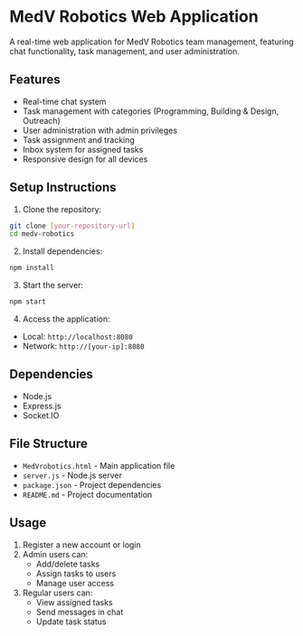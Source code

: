 # MedV Robotics Web Application

A real-time web application for MedV Robotics team management, featuring chat functionality, task management, and user administration.

## Features

- Real-time chat system
- Task management with categories (Programming, Building & Design, Outreach)
- User administration with admin privileges
- Task assignment and tracking
- Inbox system for assigned tasks
- Responsive design for all devices

## Setup Instructions

1. Clone the repository:
```bash
git clone [your-repository-url]
cd medv-robotics
```

2. Install dependencies:
```bash
npm install
```

3. Start the server:
```bash
npm start
```

4. Access the application:
- Local: `http://localhost:8080`
- Network: `http://[your-ip]:8080`

## Dependencies

- Node.js
- Express.js
- Socket.IO

## File Structure

- `MedVrobotics.html` - Main application file
- `server.js` - Node.js server
- `package.json` - Project dependencies
- `README.md` - Project documentation

## Usage

1. Register a new account or login
2. Admin users can:
   - Add/delete tasks
   - Assign tasks to users
   - Manage user access
3. Regular users can:
   - View assigned tasks
   - Send messages in chat
   - Update task status 